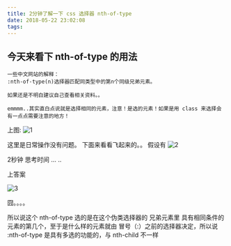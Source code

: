 ```yaml
---
title: 2分钟了解一下 css 选择器 nth-of-type
date: 2018-05-22 23:02:08
tags:
---
```

## 今天来看下 nth-of-type 的用法
<!-- more -->
    一些中文网站的解释：
    :nth-of-type(n)选择器匹配同类型中的第n个同级兄弟元素。

    如果还是不明白建议自己查看相关资料。。
    
    emmmm..其实直白点说就是选择相同的元素，注意！是选的元素！如果是用 class 来选择会有一点点需要注意的地方！

上图:
![1](1.png)

这里是日常操作没有问题。
下面来看看飞起来的。。
假设有 
![2](2.png)


2秒钟 思考时间
...
..




上答案

![3](3.png)


囧。。。。

所以说这个 nth-of-type 选的是在这个伪类选择器的 兄弟元素里
具有相同条件的元素的第几个，至于是什么样的元素就由 冒号（:）之前的选择器决定，所以说 :nth-of-type 是具有多选的功能的，与 nth-child 不一样

